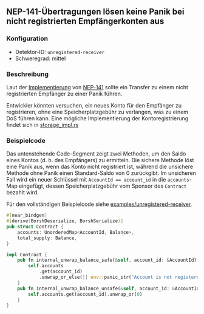 
## NEP-141-Übertragungen lösen keine Panik bei nicht registrierten Empfängerkonten aus

### Konfiguration

* Detektor-ID: `unregistered-receiver`
* Schweregrad: mittel

### Beschreibung

Laut der [Implementierung](https://github.com/near/near-sdk-rs/blob/63ba6ecc9439ec1c319c1094d581653698229473/near-contract-standards/src/fungible_token/core_impl.rs#L58) von [NEP-141](https://github.com/near/NEPs/blob/master/neps/nep-0141.md) sollte ein Transfer zu einem nicht registrierten Empfänger zu einer Panik führen.

Entwickler könnten versuchen, ein neues Konto für den Empfänger zu registrieren, ohne eine Speicherplatzgebühr zu verlangen, was zu einem DoS führen kann. Eine mögliche Implementierung der Kontoregistrierung findet sich in [storage_impl.rs](https://github.com/near/near-sdk-rs/blob/1859ce4c201d2a85fbe921fdada1df59b00d2d8c/near-contract-standards/src/fungible_token/storage_impl.rs#L45)

### Beispielcode

Das untenstehende Code-Segment zeigt zwei Methoden, um den Saldo eines Kontos (d. h. des Empfängers) zu ermitteln. Die sichere Methode löst eine Panik aus, wenn das Konto nicht registriert ist, während die unsichere Methode ohne Panik einen Standard-Saldo von 0 zurückgibt. Im unsicheren Fall wird ein neuer Schlüssel mit `AccountId == account_id` in die `accounts`-Map eingefügt, dessen Speicherplatzgebühr vom Sponsor des `Contract` bezahlt wird.

Für den vollständigen Beispielcode siehe [examples/unregistered-receiver](/examples/unregistered-receiver).

```rust
#[near_bindgen]
#[derive(BorshDeserialize, BorshSerialize)]
pub struct Contract {
    accounts: UnorderedMap<AccountId, Balance>,
    total_supply: Balance,
}

impl Contract {
    pub fn internal_unwrap_balance_safe(&self, account_id: &AccountId) -> Balance {
        self.accounts
            .get(account_id)
            .unwrap_or_else(|| env::panic_str("Account is not registered"))
    }
    pub fn internal_unwrap_balance_unsafe(&self, account_id: &AccountId) -> Balance {
        self.accounts.get(account_id).unwrap_or(0)
    }
}
```
